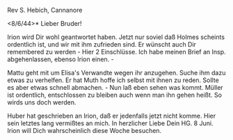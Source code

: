 Rev S. Hebich, Cannanore

 <8/6/44>*
Lieber Bruder!

Irion wird Dir wohl geantwortet haben. Jetzt nur soviel daß Holmes scheints ordentlich ist, und wir mit ihm zufrieden sind. Er wünscht auch Dir remembered zu werden - Hier 2 Einschlüsse. Ich habe meinen Brief an Insp. abgehenlassen, ebenso Irion einen. -

Mattu geht mit um Elisa's Verwandte wegen ihr anzugehen. Suche ihm dazu etwas zu verhelfen. Er hat Muth hoffe ich selbst mit ihnen zu reden. Sollte es aber etwas schnell abmachen. - Nun laß eben sehen was kommt. Müller ist ordentlich, entschlossen zu bleiben auch wenn man ihn gehen heißt. So wirds uns doch werden.

Huber hat geschrieben an Irion, daß er jedenfalls jetzt nicht komme. Hier sein letztes lang vermißtes an mich.
 In herzlicher Liebe Dein
 HG.
8 Juni.
Irion will Dich wahrscheinlich diese Woche besuchen.

